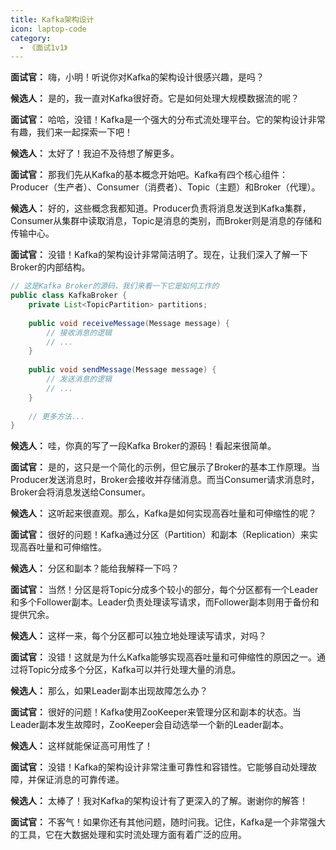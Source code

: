 ```yaml
---
title: Kafka架构设计
icon: laptop-code
category:
  - 《面试1v1》
---
```






**面试官：** 嗨，小明！听说你对Kafka的架构设计很感兴趣，是吗？

**候选人：** 是的，我一直对Kafka很好奇。它是如何处理大规模数据流的呢？

**面试官：** 哈哈，没错！Kafka是一个强大的分布式流处理平台。它的架构设计非常有趣，我们来一起探索一下吧！

**候选人：** 太好了！我迫不及待想了解更多。

**面试官：** 那我们先从Kafka的基本概念开始吧。Kafka有四个核心组件：Producer（生产者）、Consumer（消费者）、Topic（主题）和Broker（代理）。

**候选人：** 好的，这些概念我都知道。Producer负责将消息发送到Kafka集群，Consumer从集群中读取消息，Topic是消息的类别，而Broker则是消息的存储和传输中心。

**面试官：** 没错！Kafka的架构设计非常简洁明了。现在，让我们深入了解一下Broker的内部结构。

```java
// 这是Kafka Broker的源码，我们来看一下它是如何工作的
public class KafkaBroker {
    private List<TopicPartition> partitions;
    
    public void receiveMessage(Message message) {
        // 接收消息的逻辑
        // ...
    }
    
    public void sendMessage(Message message) {
        // 发送消息的逻辑
        // ...
    }
    
    // 更多方法...
}
```

**候选人：** 哇，你真的写了一段Kafka Broker的源码！看起来很简单。

**面试官：** 是的，这只是一个简化的示例，但它展示了Broker的基本工作原理。当Producer发送消息时，Broker会接收并存储消息。而当Consumer请求消息时，Broker会将消息发送给Consumer。

**候选人：** 这听起来很直观。那么，Kafka是如何实现高吞吐量和可伸缩性的呢？

**面试官：** 很好的问题！Kafka通过分区（Partition）和副本（Replication）来实现高吞吐量和可伸缩性。

**候选人：** 分区和副本？能给我解释一下吗？

**面试官：** 当然！分区是将Topic分成多个较小的部分，每个分区都有一个Leader和多个Follower副本。Leader负责处理读写请求，而Follower副本则用于备份和提供冗余。

**候选人：** 这样一来，每个分区都可以独立地处理读写请求，对吗？

**面试官：** 没错！这就是为什么Kafka能够实现高吞吐量和可伸缩性的原因之一。通过将Topic分成多个分区，Kafka可以并行处理大量的消息。

**候选人：** 那么，如果Leader副本出现故障怎么办？

**面试官：** 很好的问题！Kafka使用ZooKeeper来管理分区和副本的状态。当Leader副本发生故障时，ZooKeeper会自动选举一个新的Leader副本。

**候选人：** 这样就能保证高可用性了！

**面试官：** 没错！Kafka的架构设计非常注重可靠性和容错性。它能够自动处理故障，并保证消息的可靠传递。

**候选人：** 太棒了！我对Kafka的架构设计有了更深入的了解。谢谢你的解答！

**面试官：** 不客气！如果你还有其他问题，随时问我。记住，Kafka是一个非常强大的工具，它在大数据处理和实时流处理方面有着广泛的应用。



